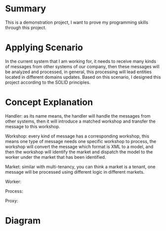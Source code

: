 Summary
============
This is a demonstration project, I want to prove my programming skills through this project.

Applying Scenario
============
In the current system that I am working for, it needs to receive many kinds of messages from other systems of our company, then these messages will be analyzed and processed, in general, this processing will lead entities located in different domains updates. Based on this scenario, I designed this project according to the SOLID principles.

Concept Explanation
============
Handler: as its name means, the handler will handle the messages from other systems, then it will introduce a matched workshop and transfer the message to this workshop.

Workshop: every kind of message has a corresponding workshop, this means one type of message needs one specific workshop to process, the workshop will convert the message which format is XML to a model, and then 	 the workshop will identify the market and dispatch the model to the worker under the market that has been identified.

Market: similar with multi-tenancy, you can think a market is a tenant, one message will be processed using different logic in different markets.

Worker:

Process:

Proxy:

Diagram
============

